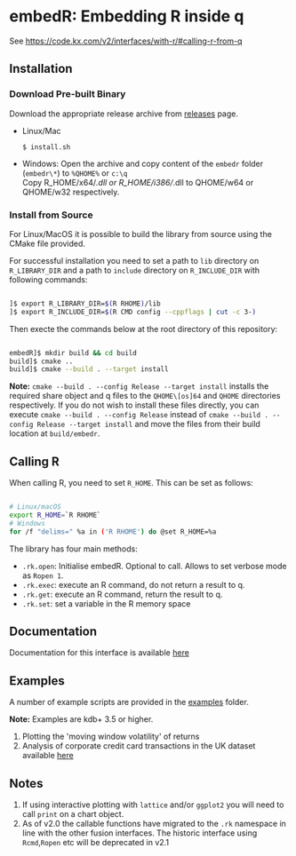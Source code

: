 # embedR: Embedding R inside q

See <https://code.kx.com/v2/interfaces/with-r/#calling-r-from-q>

## Installation

### Download Pre-built Binary

Download the appropriate release archive from [releases](../../releases/latest) page. 

- Linux/Mac

      $ install.sh

- Windows: Open the archive and copy content of the `embedr` folder (`embedr\*`) to `%QHOME%` or `c:\q`<br/>Copy R_HOME/x64/*.dll or R_HOME/i386/*.dll to QHOME/w64 or QHOME/w32 respectively.

### Install from Source

For Linux/MacOS it is possible to build the library from source using the CMake file provided.

For successful installation you need to set a path to `lib` directory on `R_LIBRARY_DIR` and a path to `include` directory on `R_INCLUDE_DIR` with following commands:

```bash

]$ export R_LIBRARY_DIR=$(R RHOME)/lib
]$ export R_INCLUDE_DIR=$(R CMD config --cppflags | cut -c 3-)

```

Then execte the commands below at the root directory of this repository:

```bash

embedR]$ mkdir build && cd build
build]$ cmake ..
build]$ cmake --build . --target install

```

**Note:** `cmake --build . --config Release --target install` installs the required share object and q files to the `QHOME\[os]64` and `QHOME` directories respectively. If you do not wish to install these files directly, you can execute `cmake --build . --config Release` instead of `cmake --build . --config Release --target install` and move the files from their build location at `build/embedr`.

## Calling R

When calling R, you need to set `R_HOME`. This can be set as follows:

```bash

# Linux/macOS
export R_HOME=`R RHOME`
# Windows
for /f "delims=" %a in ('R RHOME') do @set R_HOME=%a

```

The library has four main methods:

- `.rk.open`: Initialise embedR. Optional to call. Allows to set verbose mode as `Ropen 1`.
- `.rk.exec`: execute an R command, do not return a result to q.
- `.rk.get`: execute an R command, return the result to q.
- `.rk.set`: set a variable in the R memory space


## Documentation

Documentation for this interface is available [here](https://code.kx.com/q/interfaces/r/embedr)

## Examples

A number of example scripts are provided in the [examples](examples) folder.

**Note:** Examples are kdb+ 3.5 or higher.

1. Plotting the 'moving window volatility' of returns
2. Analysis of corporate credit card transactions in the UK dataset available [here](https://ckan.publishing.service.gov.uk/dataset/corporate-credit-card-transactions-2014-152)

## Notes

1. If using interactive plotting with `lattice` and/or `ggplot2` you will need to call `print` on a chart object.
2. As of v2.0 the callable functions have migrated to the `.rk` namespace in line with the other fusion interfaces. The historic interface using `Rcmd`,`Ropen` etc will be deprecated in v2.1

